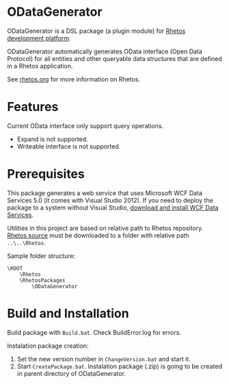 ODataGenerator
=================

ODataGenerator is a DSL package (a plugin module) for [Rhetos development platform](https://github.com/Rhetos/Rhetos).

ODataGenerator automatically generates OData interface (Open Data Protocol) for all entities and other queryable data structures that are defined in a Rhetos application.

See [rhetos.org](http://www.rhetos.org/) for more information on Rhetos.

Features
========

Current OData interface only support query operations.

* Expand is not supported.
* Writeable interface is not supported.

Prerequisites
=============

This package generates a web service that uses Microsoft WCF Data Services 5.0 (it comes with Visual Studio 2012). If you need to deploy the package to a system without Visual Studio, [download and install WCF Data Services](http://www.microsoft.com/en-us/download/details.aspx?id=29306).

Utilities in this project are based on relative path to Rhetos repository. [Rhetos source](https://github.com/Rhetos/Rhetos) must be downloaded to a folder with relative path `..\..\Rhetos`. 

Sample folder structure:
 
	\ROOT
		\Rhetos
		\RhetosPackages
			\ODataGenerator


Build and Installation
======================

Build package with `Build.bat`. Check BuildError.log for errors.

Instalation package creation:

1. Set the new version number in `ChangeVersion.bat` and start it.
2. Start `CreatePackage.bat`. Instalation package (.zip) is going to be created in parent directory of ODataGenerator.
